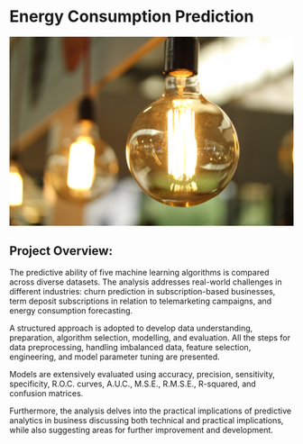 # Energy Consumption Prediction
![Energy Consumption Prediction](Images/Energy.jpg)

## Project Overview:
The predictive ability of five machine learning algorithms is compared across diverse datasets. The analysis addresses real-world challenges in different industries: churn prediction in subscription-based businesses, term deposit subscriptions in relation to telemarketing campaigns, and energy consumption forecasting.

A structured approach is adopted to develop data understanding, preparation, algorithm selection, modelling, and evaluation. All the steps for data preprocessing, handling imbalanced data, feature selection, engineering, and model parameter tuning are presented.

Models are extensively evaluated using accuracy, precision, sensitivity, specificity, R.O.C. curves, A.U.C., M.S.E., R.M.S.E., R-squared, and confusion matrices.

Furthermore, the analysis delves into the practical implications of predictive analytics in business discussing both technical and practical implications, while also suggesting areas for further improvement and development.
